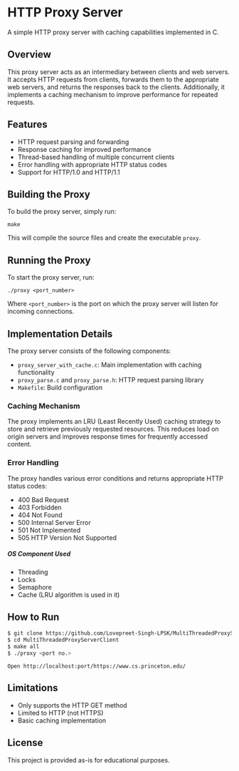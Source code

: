 # HTTP Proxy Server

A simple HTTP proxy server with caching capabilities implemented in C.

## Overview

This proxy server acts as an intermediary between clients and web servers. It accepts HTTP requests from clients, forwards them to the appropriate web servers, and returns the responses back to the clients. Additionally, it implements a caching mechanism to improve performance for repeated requests.

## Features

- HTTP request parsing and forwarding
- Response caching for improved performance
- Thread-based handling of multiple concurrent clients
- Error handling with appropriate HTTP status codes
- Support for HTTP/1.0 and HTTP/1.1

## Building the Proxy

To build the proxy server, simply run:

```
make
```

This will compile the source files and create the executable `proxy`.

## Running the Proxy

To start the proxy server, run:

```
./proxy <port_number>
```

Where `<port_number>` is the port on which the proxy server will listen for incoming connections.

## Implementation Details

The proxy server consists of the following components:

- `proxy_server_with_cache.c`: Main implementation with caching functionality
- `proxy_parse.c` and `proxy_parse.h`: HTTP request parsing library
- `Makefile`: Build configuration

### Caching Mechanism

The proxy implements an LRU (Least Recently Used) caching strategy to store and retrieve previously requested resources. This reduces load on origin servers and improves response times for frequently accessed content.

### Error Handling

The proxy handles various error conditions and returns appropriate HTTP status codes:
- 400 Bad Request
- 403 Forbidden
- 404 Not Found
- 500 Internal Server Error
- 501 Not Implemented
- 505 HTTP Version Not Supported

##### OS Component Used ​
- Threading
- Locks 
- Semaphore
- Cache (LRU algorithm is used in it)

## How to Run

```bash
$ git clone https://github.com/Lovepreet-Singh-LPSK/MultiThreadedProxyServerClient.git
$ cd MultiThreadedProxyServerClient
$ make all
$ ./proxy <port no.>
```
`Open http://localhost:port/https://www.cs.princeton.edu/`

## Limitations

- Only supports the HTTP GET method
- Limited to HTTP (not HTTPS)
- Basic caching implementation

## License

This project is provided as-is for educational purposes.